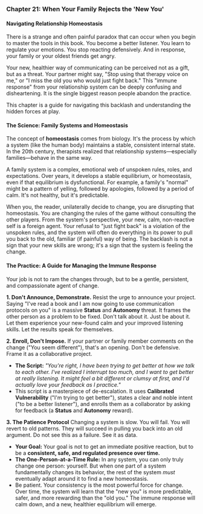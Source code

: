 ### **Chapter 21: When Your Family Rejects the 'New You'**
#### Navigating Relationship Homeostasis

There is a strange and often painful paradox that can occur when you begin to master the tools in this book. You become a better listener. You learn to regulate your emotions. You stop reacting defensively. And in response, your family or your oldest friends get angry.

Your new, healthier way of communicating can be perceived not as a gift, but as a threat. Your partner might say, "Stop using that therapy voice on me," or "I miss the old you who would just fight back." This "immune response" from your relationship system can be deeply confusing and disheartening. It is the single biggest reason people abandon the practice.

This chapter is a guide for navigating this backlash and understanding the hidden forces at play.

#### **The Science: Family Systems and Homeostasis**

The concept of **homeostasis** comes from biology. It's the process by which a system (like the human body) maintains a stable, consistent internal state. In the 20th century, therapists realized that relationship systems—especially families—behave in the same way.

A family system is a complex, emotional web of unspoken rules, roles, and expectations. Over years, it develops a stable equilibrium, or homeostasis, even if that equilibrium is dysfunctional. For example, a family's "normal" might be a pattern of yelling, followed by apologies, followed by a period of calm. It's not healthy, but it's predictable.

When you, the reader, unilaterally decide to change, you are disrupting that homeostasis. You are changing the rules of the game without consulting the other players. From the system's perspective, your new, calm, non-reactive self is a foreign agent. Your refusal to "just fight back" is a violation of the unspoken rules, and the system will often do everything in its power to pull you back to the old, familiar (if painful) way of being. The backlash is not a sign that your new skills are wrong; it's a sign that the system is feeling the change.

#### **The Practice: A Guide for Managing the Immune Response**

Your job is not to ram the changes through, but to be a gentle, persistent, and compassionate agent of change.

**1. Don't Announce, Demonstrate.**
Resist the urge to announce your project. Saying "I've read a book and I am now going to use communication protocols on you" is a massive **Status** and **Autonomy** threat. It frames the other person as a problem to be fixed. Don't talk about it. Just be about it. Let them experience your new-found calm and your improved listening skills. Let the results speak for themselves.

**2. Enroll, Don't Impose.**
If your partner or family member comments on the change ("You seem different"), that's an opening. Don't be defensive. Frame it as a collaborative project.
*   **The Script:** *"You're right, I have been trying to get better at how we talk to each other. I've realized I interrupt too much, and I want to get better at really listening. It might feel a bit different or clumsy at first, and I'd actually love your feedback as I practice."*
*   This script is a masterpiece of de-escalation. It uses **Calibrated Vulnerability** ("I'm trying to get better"), states a clear and noble intent ("to be a better listener"), and enrolls them as a collaborator by asking for feedback (a **Status** and **Autonomy** reward).

**3. The Patience Protocol**
Changing a system is slow. You will fail. You will revert to old patterns. They will succeed in pulling you back into an old argument. Do not see this as a failure. See it as data.
*   **Your Goal:** Your goal is not to get an immediate positive reaction, but to be a **consistent, safe, and regulated presence over time.**
*   **The One-Person-at-a-Time Rule:** In any system, you can only truly change one person: yourself. But when one part of a system fundamentally changes its behavior, the rest of the system *must* eventually adapt around it to find a new homeostasis.
*   Be patient. Your consistency is the most powerful force for change. Over time, the system will learn that the "new you" is more predictable, safer, and more rewarding than the "old you." The immune response will calm down, and a new, healthier equilibrium will emerge.
      